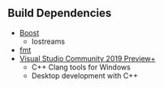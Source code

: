 ## Build Dependencies
* [Boost](https://www.boost.org/)
	* Iostreams
* [fmt](https://github.com/fmtlib/fmt)
* [Visual Studio Community 2019 Preview+](https://visualstudio.microsoft.com/vs/preview/)
	* C++ Clang tools for Windows
	* Desktop development with C++
